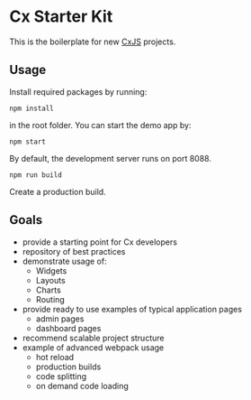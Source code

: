 # Cx Starter Kit

This is the boilerplate for new [CxJS](https://cxjs.io/) projects.

## Usage

Install required packages by running:
	
	npm install
	
in the root folder. You can start the demo app by:

	npm start
	
By default, the development server runs on port 8088.

    npm run build
    
Create a production build.

## Goals

- provide a starting point for Cx developers
- repository of best practices 
- demonstrate usage of:
    - Widgets
    - Layouts
    - Charts
    - Routing
- provide ready to use examples of typical application pages
    - admin pages
    - dashboard pages
- recommend scalable project structure
- example of advanced webpack usage    
    - hot reload
    - production builds
    - code splitting
    - on demand code loading

    
